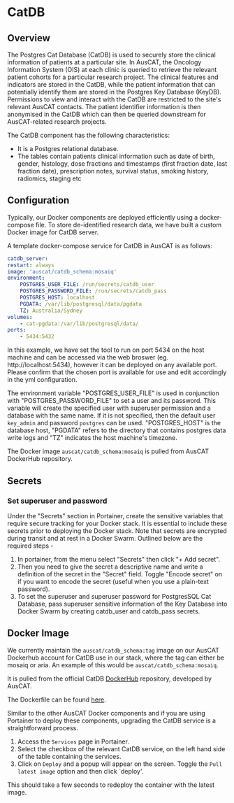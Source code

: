 # CatDB

## Overview

The Postgres Cat Database (CatDB) is used to securely store the clinical information of patients at a particular site. In AusCAT, the Oncology Information System (OIS) at each clinic is queried to retrieve the relevant patient cohorts for a particular research project. The clinical features and indicators are stored in the CatDB, while the patient information that can potentially identify them are stored in the Postgres Key Database (KeyDB). Permissions to view and interact with the CatDB are restricted to the site's relevant AusCAT contacts. The patient identifier information is then anonymised in the CatDB which can then be queried downstream for AusCAT-related research projects.

The CatDB component has the following characteristics:

- It is a Postgres relational database.
- The tables contain patients clinical information such as date of birth, gender, histology, dose fractions and timestamps (first fraction date, last fraction date), prescription notes, survival status, smoking history, radiomics, staging etc

## Configuration

Typically, our Docker components are deployed efficiently using a docker-compose file. To store de-identified research data, we have built a custom Docker image for CatDB server.

A template docker-compose service for CatDB in AusCAT is as follows:

```yml
catdb_server:
restart: always
image: 'auscat/catdb_schema:mosaiq'
environment:
    POSTGRES_USER_FILE: /run/secrets/catdb_user
    POSTGRES_PASSWORD_FILE: /run/secrets/catdb_pass
    POSTGRES_HOST: localhost
    PGDATA: /var/lib/postgresql/data/pgdata
    TZ: Australia/Sydney
volumes:
    - cat-pgdata:/var/lib/postgresql/data/
ports:
    - 5434:5432
```
In this example, we have set the tool to run on port 5434 on the host machine and can be accessed via the web broswer (eg. http://localhost:5434), however it can be deployed on any available port. Please confirm that the chosen port is available for use and edit accordingly in the yml configuration.

The environment variable "POSTGRES_USER_FILE" is used in conjunction with "POSTGRES_PASSWORD_FILE" to set a user and its password. This variable will create the specified user with superuser permission and a database with the same name. If it is not specified, then the default user `key_admin` and password `postgres` can be used. "POSTGRES_HOST" is the database host, "PGDATA" refers to the directory that contains postgres data write logs and "TZ" indicates the host machine's timezone.

The Docker image `auscat/catdb_schema:mosaiq` is pulled from AusCAT DockerHub repository.

## Secrets

### Set superuser and password

Under the "Secrets" section in Portainer, create the sensitive variables that require secure tracking for your Docker stack. It is essential to include these secrets prior to deploying the Docker stack. Note that secrets are encrypted during transit and at rest in a Docker Swarm. Outlined below are the required steps -

1. In portainer, from the menu select "Secrets" then click "+ Add secret".
2. Then you need to give the secret a descriptive name and write a definition of the secret in the "Secret" field. Toggle "Encode secret" on if you want to encode the secret (useful when you use a plain-text password).
3. To set the superuser and superuser password for PostgresSQL Cat Database, pass superuser sensitive information of the Key Database into Docker Swarm by creating catdb_user and catdb_pass secrets.

## Docker Image

We currently maintain the `auscat/catdb_schema:tag` image on our AusCAT Dockerhub account for CatDB use in our stack, where the tag can either be mosaiq or aria. An example of this would be `auscat/catdb_schema:mosaiq`. 

It is pulled from the official CatDB [DockerHub](https://hub.docker.com/repository/docker/auscat/catdb_schema/general) repository, developed by AusCAT.

The Dockerfile can be found [here](https://github.com/AustralianCancerDataNetwork/auscat_etl/blob/main/mosaiq/catdb/Dockerfile).

Similar to the other AusCAT Docker components and if you are using Portainer to deploy these components, upgrading the CatDB service is a straightforward process.

1. Access the `Services` page in Portainer.
2. Select the checkbox of the relevant CatDB service, on the left hand side of the table containing the services.
3. Click on `Deploy` and a popup will appear on the screen. Toggle the `Pull latest image` option and then click `deploy'.

This should take a few seconds to redeploy the container with the latest image.
